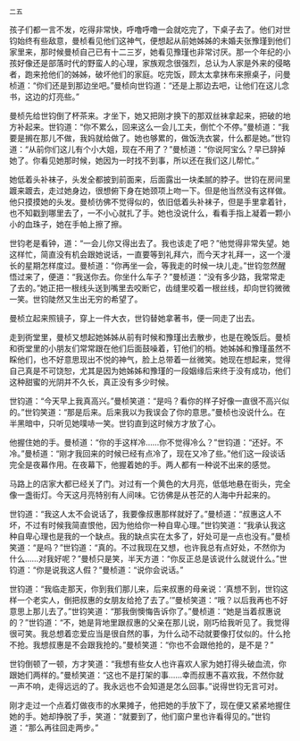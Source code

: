     二五 

   孩子们都一言不发，吃得非常快，呼噜呼噜一会就吃完了，下桌子去了。他们对世钧始终有些敌意，曼桢看见他们这神气，便想起从前她姊姊的未婚夫张豫瑾到他们家里来，那时候曼桢自己已有十二三岁，她看见豫瑾也非常讨厌。那一个年纪的小孩好像还是部落时代的野蛮人的心理，家族观念很强烈，总认为人家是外来的侵略者，跑来抢他们的姊姊，破坏他们的家庭。吃完饭，顾太太拿抹布来擦桌子，问曼桢道：“你们还是到那边坐吧。”曼桢向世钧道：“还是上那边去吧，让他们在这儿念书，这边的灯亮些。”

   曼桢先给世钧倒了杯茶来。才坐下，她又把刚才换下的那双丝袜拿起来，把破的地方补起来。世钧道：“你不累么，回来这么一会儿工夫，倒忙个不停。”曼桢道：“我要是搁在那儿不做，我妈就给做了。她也够累的，做饭洗衣裳，什么都是她。”世钧道：“从前你们这儿有个小大姐，现在不用了？”曼桢道：“你说阿宝么？早已辞掉她了。你看见她那时候，她因为一时找不到事，所以还在我们这儿帮忙。”

   她低着头补袜子，头发全都披到前面来，后面露出一块柔腻的脖子。世钧在房间里踱来踱去，走过她身边，很想俯下身在她颈项上吻一下。但是他当然没有这样做。他只摸摸她的头发。曼桢彷佛不觉得似的，依旧低着头补袜子，但是手里拿着针，也不知戳到哪里去了，一不小心就扎了手。她也没说什么，看看手指上凝着一颗小小的血珠子，她在手帕上擦了擦。

   世钧老是看钟，道：“一会儿你又得出去了。我也该走了吧？”他觉得非常失望。她这样忙，简直没有机会跟她说话，一直要等到礼拜六，而今天才礼拜一，这一个漫长的星期怎样度过。曼桢道：“你再坐一会，等我走的时候一块儿走。”世钧忽然醒悟过来了，便道：“我送你去。你坐什么车子？”曼桢道：“没有多少路，我常常走了去的。”她正把一根线头送到嘴里去咬断它，齿缝里咬着一根丝线，却向世钧微微一笑。世钧陡然又生出无穷的希望了。

   曼桢立起来照镜子，穿上一件大衣，世钧替她拿著书，便一同走了出去。

   走到衖堂里，曼桢又想起她姊姊从前有时候和豫瑾出去散步，也是在晚饭后。曼桢和衖堂里的小朋友们常常跟在他们后面鼓噪着，钉他们的梢。她姊姊和豫瑾虽然不睬他们，也不好意思现出不悦的神气，脸上总带着一丝微笑。她现在想起来，觉得自己真是不可饶恕，尤其是因为她姊姊和豫瑾的一段姻缘后来终于没有成功，他们这种甜蜜的光阴并不久长，真正没有多少时候。

   世钧道：“今天早上我真高兴。”曼桢笑道：“是吗？看你的样子好像一直很不高兴似的。”世钧笑道：“那是后来。后来我以为我误会了你的意思。”曼桢也没说什么。在半黑暗中，只听见她噗哧一笑。世钧直到这时候方才放了心。

   他握住她的手。曼桢道：“你的手这样冷……你不觉得冷么？”世钧道：“还好。不冷。”曼桢道：“刚才我回来的时候已经有点冷了，现在又冷了些。”他们这一段谈话完全是夜幕作用。在夜幕下，他握着她的手。两人都有一种说不出来的感觉。

   马路上的店家大都已经关了门。对过有一个黄色的大月亮，低低地悬在街头，完全像一盏街灯。今天这月亮特别有人间味。它彷佛是从苍茫的人海中升起来的。

   世钧道：“我这人太不会说话了，我要像叔惠那样就好了。”曼桢道：“叔惠这人不坏，不过有时候我简直恨他，因为他给你一种自卑心理。”世钧笑道：“我承认我这种自卑心理也是我的一个缺点。我的缺点实在太多了，好处可是一点也没有。”曼桢笑道：“是吗？”世钧道：“真的。不过我现在又想，也许我总有点好处，不然你为什么……对我好呢？”曼桢只是笑，半天方道：“你反正总是该说什么就说什么。”世钧道：“你是说我这人假？”曼桢道：“说你会说话。”

   世钧道：“我临走那天，你到我们那儿来，后来叔惠的母亲说：‘真想不到，世钧这样一个老实人，倒把叔惠的女朋友给抢了去了。’”曼桢笑道：“哦？以后我再也不好意思上那儿去了。”世钧笑道：“那我倒懊悔告诉你了。”曼桢道：“她是当着叔惠说的？”世钧道：“不，她是背地里跟叔惠的父亲在那儿说，刚巧给我听见了。我觉得很可笑。我总想着恋爱应当是很自然的事，为什么动不动就要像打仗似的。什么抢不抢。我想叔惠是不会跟我抢的。”曼桢笑道：“你也不会跟他抢的，是不是？”

   世钧倒顿了一顿，方才笑道：“我想有些女人也许喜欢人家为她打得头破血流，你跟她们两样的。”曼桢笑道：“这也不是打架的事……幸而叔惠不喜欢我，不然你就一声不响，走得远远的了。我永远也不会知道是怎么回事。”说得世钧无言可对。

   刚才走过一个点着灯做夜市的水果摊子，他把她的手放下了，现在便又紧紧地握住她的手。她却挣脱了手，笑道：“就要到了，他们窗户里也许看得见的。”世钧道：“那么再往回走两步。”

